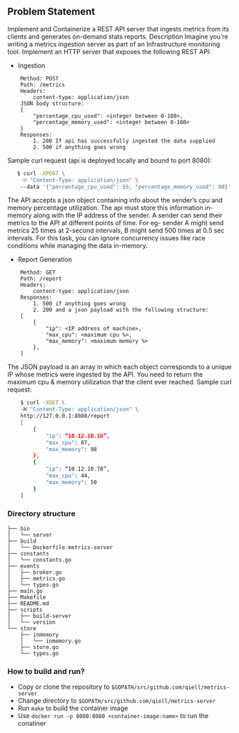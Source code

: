 ## Problem Statement

Implement and Containerize a REST API server that ingests metrics from its clients and generates on-demand stats reports. 
Description 
Imagine you’re writing a metrics ingestion server as part of an Infrastructure monitoring tool. Implement an HTTP server that exposes the following REST API: 
- Ingestion 
```
    Method: POST 
    Path: /metrics 
    Headers: 
        content-type: application/json 
    JSON body structure:
    { 
        "percentage_cpu_used": <integer between 0-100>, 
        "percentage_memory_used": <integer between 0-100> 
    } 
    Responses: 
        1. 200 If api has successfully ingested the data supplied 
        2. 500 if anything goes wrong
``` 

Sample curl request (api is deployed locally and bound to port 8080): 
```bash
   $ curl -XPOST \
    -H "Content-Type: application/json" \ 
    --data '{"percentage_cpu_used": 55, "percentage_memory_used": 90}' \ http://127.0.0.1:8080/metrics
```
   
The API accepts a json object containing info about the sender’s cpu and memory percentage utilization. The api must store this information in-memory along with the IP address of the sender. 
A sender can send their metrics to the API at different points of time. For eg- sender A might send metrics 25 times at 2-second intervals, B might send 500 times at 0.5 sec intervals. For this task, you can ignore concurrency issues like race conditions while managing the data in-memory.

- Report Generation 
```
    Method: GET 
    Path: /report 
    Headers: 
        content-type: application/json 
    Responses: 
        1. 500 if anything goes wrong 
        2. 200 and a json payload with the following structure: 
    [ 
        { 
            "ip": <IP address of machine>, 
            "max_cpu": <maximum cpu %>, 
            "max_memory": <maximum memory %> 
        }, 
    ]
``` 

The JSON payload is an array in which each object corresponds to a unique IP whose metrics were ingested by the API. You need to return the maximum cpu & memory utilization that the client ever reached.
Sample curl request: 
```bash
    $ curl -XGET \ 
    -H "Content-Type: application/json" \ 
    http://127.0.0.1:8080/report 
    [ 
        { 
            "ip": “10.12.10.16”, 
            "max_cpu": 87, 
            "max_memory": 98 
        }, 
        { 
            "ip": “10.12.10.78”, 
            "max_cpu": 44, 
            "max_memory": 50 
        } 
    ] 
```

### Directory structure
```tree
├── bin
│   └── server
├── build
│   └── Dockerfile.metrics-server
├── constants
│   └── constants.go
├── events
│   ├── broker.go
│   ├── metrics.go
│   └── types.go
├── main.go
├── Makefile
├── README.md
├── scripts
│   ├── build-server
│   └── version
└── store
    ├── inmemory
    │   └── inmemory.go
    ├── store.go
    └── types.go

```

### How to build and run? 
- Copy or clone the repository to `$GOPATH/src/github.com/qiell/metrics-server`
- Change directory to `$GOPATH/src/github.com/qiell/metrics-server`
- Run `make` to build the container image
- Use `docker run -p 8080:8080 <container-image-name>` to run the conatiner 